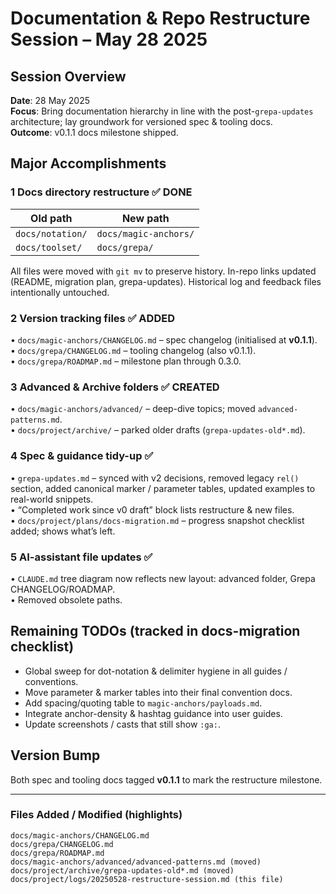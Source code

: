 # Documentation & Repo Restructure Session – May 28 2025

<!-- :M: tldr moved notation → cairns, toolset → cairn, created changelogs, roadmap, archives -->

## Session Overview

**Date**: 28 May 2025  
**Focus**: Bring documentation hierarchy in line with the post-`grepa-updates` architecture; lay groundwork for versioned spec & tooling docs.  
**Outcome**: v0.1.1 docs milestone shipped.

## Major Accomplishments

### 1  Docs directory restructure ✅ DONE

| Old path | New path |
|----------|----------|
| `docs/notation/` | `docs/magic-anchors/` |
| `docs/toolset/`  | `docs/grepa/`        |

All files were moved with `git mv` to preserve history.  In-repo links updated (README, migration plan, grepa-updates).  Historical log and feedback files intentionally untouched.

### 2  Version tracking files ✅ ADDED

• `docs/magic-anchors/CHANGELOG.md` – spec changelog (initialised at **v0.1.1**).  
• `docs/grepa/CHANGELOG.md` – tooling changelog (also v0.1.1).  
• `docs/grepa/ROADMAP.md` – milestone plan through 0.3.0.

### 3  Advanced & Archive folders ✅ CREATED

• `docs/magic-anchors/advanced/` – deep-dive topics; moved `advanced-patterns.md`.  
• `docs/project/archive/` – parked older drafts (`grepa-updates-old*.md`).

### 4  Spec & guidance tidy-up ✅

• `grepa-updates.md` – synced with v2 decisions, removed legacy `rel()` section, added canonical marker / parameter tables, updated examples to real-world snippets.  
• “Completed work since v0 draft” block lists restructure & new files.  
• `docs/project/plans/docs-migration.md` – progress snapshot checklist added; shows what’s left.

### 5  AI-assistant file updates ✅

• `CLAUDE.md` tree diagram now reflects new layout: advanced folder, Grepa CHANGELOG/ROADMAP.  
• Removed obsolete paths.

## Remaining TODOs (tracked in docs-migration checklist)

- Global sweep for dot-notation & delimiter hygiene in all guides / conventions.  
- Move parameter & marker tables into their final convention docs.  
- Add spacing/quoting table to `magic-anchors/payloads.md`.  
- Integrate anchor-density & hashtag guidance into user guides.  
- Update screenshots / casts that still show `:ga:`.

## Version Bump

Both spec and tooling docs tagged **v0.1.1** to mark the restructure milestone.

---

### Files Added / Modified (highlights)

```
docs/magic-anchors/CHANGELOG.md
docs/grepa/CHANGELOG.md
docs/grepa/ROADMAP.md
docs/magic-anchors/advanced/advanced-patterns.md (moved)
docs/project/archive/grepa-updates-old*.md (moved)
docs/project/logs/20250528-restructure-session.md (this file)
```

